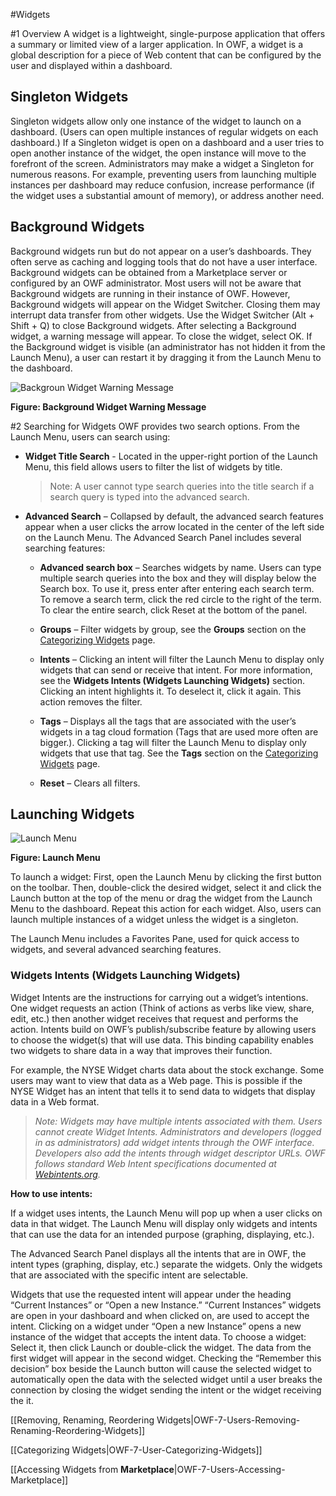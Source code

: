 #Widgets

#1 Overview
A widget is a lightweight, single-purpose application that offers a summary or limited view of a larger application. In OWF, a widget is a global description for a piece of Web content that can be configured by the user and displayed within a dashboard.

## Singleton Widgets
Singleton widgets allow only one instance of the widget to launch on a dashboard. (Users can open multiple instances of regular widgets on each dashboard.) If a Singleton widget is open on a dashboard and a user tries to open another instance of the widget, the open instance will move to the forefront of the screen. Administrators may make a widget a Singleton for numerous reasons. For example, preventing users from launching multiple instances per dashboard may reduce confusion, increase performance (if the widget uses a substantial amount of memory), or address another need.

## Background Widgets
Background widgets run but do not appear on a user’s dashboards. They often serve as caching and logging tools that do not have a user interface. Background widgets can be obtained from a Marketplace server or configured by an OWF administrator. Most users will not be aware that Background widgets are running in their instance of OWF. However, Background widgets will appear on the Widget Switcher. Closing them may interrupt data transfer from other widgets. Use the Widget Switcher (Alt + Shift + Q) to close Background widgets. After selecting a Background widget, a warning message will appear. To close the widget, select OK. If the Background widget is visible (an administrator has not hidden it from the Launch Menu), a user can restart it by dragging it from the Launch Menu to the dashboard. 

![Backgroun Widget Warning Message](https://github.com/ozoneplatform/owf/wiki/OWFImages/OWF7/background-widget-warning.png)

<b>Figure: Background Widget Warning Message </b>


#2 Searching for Widgets
OWF provides two search options. From the Launch Menu, users can search using:

*	<b>Widget Title Search</b> - Located in the upper-right portion of the Launch Menu, this field allows users to filter the list of widgets by title. 
    > Note: A user cannot type search queries into the title search if a search query is typed into the advanced search. 

*	<b>Advanced Search</b> – Collapsed by default, the advanced search features appear when a user clicks the arrow located in the center of the left side on the Launch Menu. The Advanced Search Panel includes several searching features:
    * <b>Advanced search box</b> – Searches widgets by name. Users can type multiple search queries into the box and they will display below the Search box. To use it, press enter after entering each search term. To remove a search term, click the red circle to the right of the term. To clear the entire search, click Reset at the bottom of the panel.
  
    * <b>Groups</b> – Filter widgets by group, see the **Groups** section on the [Categorizing Widgets](https://github.com/ozoneplatform/owf/wiki/OWF-7-User-Categorizing-Widgets) page.

    * <b>Intents</b> – Clicking an intent will filter the Launch Menu to display only widgets that can send or receive that intent. For more information, see the **Widgets Intents (Widgets Launching Widgets)** section. Clicking an intent highlights it. To deselect it, click it again. This action removes the filter. 

    * <b>Tags</b> – Displays all the tags that are associated with the user’s widgets in a tag cloud formation (Tags that are used more often are bigger.). Clicking a tag will filter the Launch Menu to display only widgets that use that tag. See the **Tags** section on the [Categorizing Widgets](https://github.com/ozoneplatform/owf/wiki/OWF-7-User-Categorizing-Widgets) page.  

    * <b>Reset</b> – Clears all filters.  

## Launching Widgets
![Launch Menu](https://github.com/ozoneplatform/owf/wiki/OWFImages/OWF7/launch_menu_expand.png)

<b>Figure: Launch Menu</b>

To launch a widget: First, open the Launch Menu by clicking the first button on the toolbar. Then, double-click the desired widget, select it and click the Launch button at the top of the menu or drag the widget from the Launch Menu to the dashboard. Repeat this action for each widget. Also, users can launch multiple instances of a widget unless the widget is a singleton.

The Launch Menu includes a Favorites Pane, used for quick access to widgets, and several advanced searching features. 

### Widgets Intents (Widgets Launching Widgets)
Widget Intents are the instructions for carrying out a widget’s intentions. One widget requests an action (Think of actions as verbs like view, share, edit, etc.) then another widget receives that request and performs the action. Intents build on OWF’s publish/subscribe feature by allowing users to choose the widget(s) that will use data. This binding capability enables two widgets to share data in a way that improves their function. 

For example, the NYSE Widget charts data about the stock exchange. Some users may want to view that data as a Web page. This is possible if the NYSE Widget has an intent that tells it to send data to widgets that display data in a Web format. 

> *Note: Widgets may have multiple intents associated with them. Users cannot create Widget Intents. Administrators and developers (logged in as administrators) add widget intents through the OWF interface. Developers also add the intents through widget descriptor URLs. OWF follows standard Web Intent specifications documented at [Webintents.org](http://Webintents.org "Webintents.org").*

<b> How to use intents:</b>

If a widget uses intents, the Launch Menu will pop up when a user clicks on data in that widget. The Launch Menu will display only widgets and intents that can use the data for an intended purpose (graphing, displaying, etc.). 

The Advanced Search Panel displays all the intents that are in OWF, the intent types (graphing, display, etc.) separate the widgets. Only the widgets that are associated with the specific intent are selectable. 

Widgets that use the requested intent will appear under the heading “Current Instances” or “Open a new Instance.” “Current Instances” widgets are open in your dashboard and when clicked on, are used to accept the intent. Clicking on a widget under “Open a new Instance” opens a new instance of the widget that accepts the intent data. To choose a widget:  Select it, then click Launch or double-click the widget. The data from the first widget will appear in the second widget. Checking the “Remember this decision” box beside the Launch button will cause the selected widget to automatically open the data with the selected widget until a user breaks the connection by closing the widget sending the intent or the widget receiving the it. 


[[Removing, Renaming, Reordering Widgets|OWF-7-Users-Removing-Renaming-Reordering-Widgets]]

[[Categorizing Widgets|OWF-7-User-Categorizing-Widgets]]

[[Accessing Widgets from <b>Marketplace</b>|OWF-7-Users-Accessing-Marketplace]]
